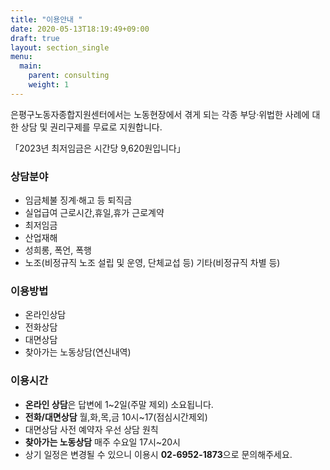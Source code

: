 ```yaml
---
title: "이용안내 "
date: 2020-05-13T18:19:49+09:00
draft: true
layout: section_single
menu:
  main:
    parent: consulting
    weight: 1
---
```

은평구노동자종합지원센터에서는 노동현장에서 겪게 되는 각종 부당‧위법한 사례에 대한 상담 및 권리구제를 무료로 지원합니다. 

「2023년 최저임금은 시간당 9,620원입니다」

### 상담분야

* 임금체불 징계·해고 등 퇴직금
* 실업급여 근로시간,휴일,휴가 근로계약
* 최저임금
* 산업재해
* 성희롱, 폭언, 폭행
* 노조(비정규직 노조 설립 및 운영, 단체교섭 등) 기타(비정규직 차별 등)

### 이용방법

* 온라인상담
* 전화상담
* 대면상담
* 찾아가는 노동상담(연신내역)

### 이용시간

* **온라인 상담**은 답변에 1~2일(주말 제외) 소요됩니다.
* **전화/대면상담** 월,화,목,금 10시~17(점심시간제외)
* 대면상담  사전 예약자 우선 상담 원칙
* **찾아가는 노동상담** 매주 수요일 17시~20시
* 상기 일정은 변경될 수 있으니 이용시 **02-6952-1873**으로 문의해주세요.